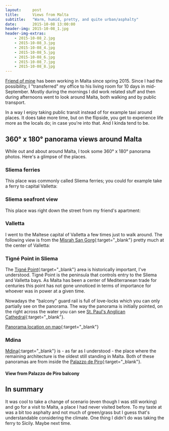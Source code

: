 ```yaml
---
layout:     post
title:      Views from Malta
subtitle:   "Warm, humid, pretty, and quite urban/asphalty"
date:       2015-10-08 13:00:00
header-img: 2015-10-08_1.jpg
header-img-extras:
    - 2015-10-08_2.jpg
    - 2015-10-08_3.jpg
    - 2015-10-08_4.jpg
    - 2015-10-08_5.jpg
    - 2015-10-08_6.jpg
    - 2015-10-08_7.jpg
    - 2015-10-08_8.jpg
---
```


[Friend of mine](https://twitter.com/caapoe) has been working in Malta since spring 2015. Since I had the possibility, I "transferred" my office to his living room for 10 days in mid-September. Mostly during the mornings I did work related stuff and then during afternoons went to look around Malta, both walking and by public transport.

In a way I enjoy taking public transit instead of for example taxi around places. It does take more time, but on the flipside, you get to experience life more as the locals do; in case you're into that. And I kinda tend to be.

## 360&deg; x 180&deg; panorama views around Malta

While out and about around Malta, I took some 360&deg; x 180&deg; panorama photos. Here's a glimpse of the places.

### Sliema ferries

This place was commonly called Sliema ferries; you could for example take a ferry to capital Valletta:

<div id="panorama1"></div>

### Sliema seafront view

This place was right down the street from my friend's apartment:

<div id="panorama2"></div>

### Valletta

I went to the Maltese capital of Valletta a few times just to walk around. The following view is from the [Misrah San Gorg](https://goo.gl/maps/ThumrVmWZwk){:target="_blank"} pretty much at the center of Valletta:

<div id="panorama3"></div>

### Tigné Point in Sliema

The [Tigné Point](https://en.wikipedia.org/wiki/Tign%C3%A9_Point){:target="_blank"} area is historically important, I've understood. Tigné Point is the peninsula that controls entry to the Sliema and Valletta bays. As Malta has been a center of Mediterranean trade for centuries this point has not gone unnoticed in terms of importance for whoever was in power at a given time.

Nowadays the "balcony" guard rail is full of love-locks which you can only partially see on the panorama. The way the panorama is initially pointed, on the right across the water you can see [St. Paul's Anglican Cathedral](https://www.google.fi/maps/place/St.+Paul's+Anglican+Cathedral/@35.9006965,14.5121536,19z/data=!4m2!3m1!1s0x0000000000000000:0x0464482fcf89b42b){:target="_blank"}.

[Panorama location on map](https://www.google.fi/maps/@35.9063752,14.5102211,46m/data=!3m1!1e3){:target="_blank"}

<div id="panorama4"></div>

### Mdina

[Mdina](https://www.google.fi/maps/place/Mdina,+Malta/@35.8860859,14.4034034,369m/data=!3m1!1e3!4m2!3m1!1s0x130e519568ce9a2f:0x99705c199db5bc13!6m1!1e1){:target="_blank"} is - as far as I understood - the place where the remaining architecture is the oldest still standing in Malta. Both of these panoramas are from inside the [Palazzo de Piro](https://www.google.fi/maps/place/Palazzo+de+Piro/@35.8865618,14.403508,185m/data=!3m1!1e3!4m2!3m1!1s0x0000000000000000:0xba1ba91d2c974958!6m1!1e1){:target="_blank"}.

#### View from Palazzo de Piro balcony

<div id="panorama5"></div>


## In summary

It was cool to take a change of scenario (even though I was still working) and go for a visit to Malta, a place I had never visited before. To my taste at was a bit too asphalty and not much of green/grass but I guess that's understandable considering the climate. One thing I didn't do was taking the ferry to Sicily. Maybe next time.

<script src="/js/three.min.js"></script>
<script src="/js/photo-sphere-viewer.js"></script>
<script>
window.onload = function() {
    loadPredefinedPanorama('panorama1', '{{ site.panoramas-dir }}/malta/01-sliema-ferries.jpg');
    loadPredefinedPanorama('panorama2', '{{ site.panoramas-dir }}/malta/02-sliema-shore.jpg');
    loadPredefinedPanorama('panorama3', '{{ site.panoramas-dir }}/malta/03-valletta-square.jpg');
    loadPredefinedPanorama('panorama4', '{{ site.panoramas-dir }}/malta/04-sliema-tigne-point.jpg');
    loadPredefinedPanorama('panorama5', '{{ site.panoramas-dir }}/malta/05-mdina-palazzo-de-piro-balcony.jpg');
};

// Load the predefined panorama
function loadPredefinedPanorama(elemid, img) {
    var div = document.getElementById(elemid);
    var PSV = new PhotoSphereViewer({
            // Path to the panorama
            panorama: img,
            // Container
            container: div,
            // Deactivate the animation
            time_anim: false,
            // Display the navigation bar
            navbar: true,
            // Resize the panorama
            size: {
                    width: '100%',
                    height: '400px'
                }
        });
}
</script>